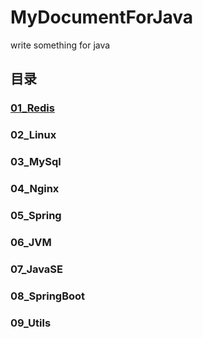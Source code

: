 # MyDocumentForJava
write something for java 
## 目录

### [01_Redis](https://github.com/grooveguang/MyDocumentForJava/blob/master/main/01_Redis/RedisRedisDirectory.md)

### 02_Linux

### 03_MySql

### 04_Nginx

### 05_Spring

### 06_JVM

### 07_JavaSE

### 08_SpringBoot

### 09_Utils
